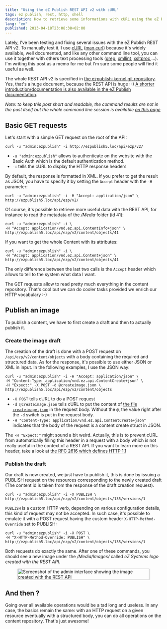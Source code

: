 ```yaml
---
title: "Using the eZ Publish REST API v2 with cURL"
tags: ez publish, rest, http, shell
description: How to retrieve some informations with cURL using the eZ Publish REST API v2 and how to create Content item with it.
lang: "en"
published: 2013-04-18T23:08:38+02:00
---
```


Lately, I've been testing and fixing several issues with the eZ Publish REST API
v2. To manually test it, I use [cURL](http://curl.haxx.se/) ([man
curl](http://pwet.fr/man/linux/commandes/curl)) because it's widely available,
well documented, and like any other command line tool, you can use it together
with others text processing tools
([grep](http://pwet.fr/man/linux/commandes/grep),
[xmllint](http://pwet.fr/man/linux/commandes/xmllint),
[xsltproc](http://pwet.fr/man/linux/commandes/xsltproc),…). I'm writing this
post as a memo for me but I'm sure some people will find it useful as well.

The whole REST API v2 is specified in [the ezpublish-kernel git
repository](https://github.com/ezsystems/ezpublish-kernel/blob/master/doc/specifications/rest/REST-API-V2.rst).
Yes, that's a huge document, because the REST API is huge :-) [A shorter
introduction/documentation is also available in the eZ Publish
documentation](https://confluence.ez.no/display/EZP/REST+API).

*Note: to keep this post short and readable, the command results are not in the
post itself but the whole command line session is available [on this
page](/page/ez-publish-rest-v2-calls-outputs)*

## Basic GET requests

Let's start with a simple GET request on the root of the API:

```
curl -u "admin:ezpublish" -i http://ezpublish5.loc/api/ezp/v2/
```

* `-u "admin:ezpublish"` allows to authenticate on the website with the Basic Auth
which is the default authentication method.
* `-i` tells the cURL to display the HTTP response headers

By default, the response is formatted in XML. If you prefer to get the result as
JSON, you have to specify it by setting the `Accept` header with the `-H` parameter:

```                                                                             
curl -u "admin:ezpublish" -i -H "Accept: application/json" \
http://ezpublish5.loc/api/ezp/v2/
```

Of course, it's possible to retrieve more useful data with the REST API, for instance
to read the metadata of the */Media* folder (id 41):

```
curl -u "admin:ezpublish" -i \
-H "Accept: application/vnd.ez.api.ContentInfo+json" \
http://ezpublish5.loc/api/ezp/v2/content/objects/41
```

If you want to get the whole Content with its attributes:

```
curl -u "admin:ezpublish" -i \
-H "Accept: application/vnd.ez.api.Content+json" \
http://ezpublish5.loc/api/ezp/v2/content/objects/41
```

The only difference between the last two calls is the `Accept` header which
allows to tell to the system what data I want.

The GET requests allow to read pretty much everything in the content repository.
That's cool but we can do cooler tasks provided we enrich our HTTP vocabulary
:-)

## Publish an image

To publish a content, we have to first create a draft and then to actually
publish it.

### Create the image draft

The creation of the draft is done with a POST request on
`/api/ezp/v2/content/objects` with a body containing the
required and structured data. As for the response, it's possible to use either
JSON or XML in input. In the following examples, I use the JSON way:

```
curl -u "admin:ezpublish" -i -H "Accept: application/json" \
-H "Content-Type: application/vnd.ez.api.ContentCreate+json" \
-H "Expect:" -X POST -d @createimage.json \
http://ezpublish5.loc/api/ezp/v2/content/objects
```

* `-X POST` tells cURL to do a POST request
* `-d @createimage.json` tells cURL to put the content of [the file
  `createimage.json`](/files/createimage.json) in the request body. Without the
  `@`, the value right after the `-d` switch is put in the request body.
* `-H "Content-Type: application/vnd.ez.api.ContentCreate+json"` indicates that the
  body of the request is a content create struct in JSON.

The `-H "Expect:"` might sound a bit weird. Actually, this is to prevent cURL
from automatically filling this header in a request with a body which is not
really useful in the context of a REST API. If you want to learn more on this
header, take a look at [the RFC 2616 which defines HTTP
1.1](http://www.w3.org/Protocols/rfc2616/rfc2616-sec14.html#sec14.20)

### Publish the draft

Our draft is now created, we just have to publish it, this is done by issuing a
PUBLISH request on the resources corresponding to the newly created draft (The
content id is taken from the response of the draft creation request).

```
curl -u "admin:ezpublish" -i -X PUBLISH \
http://ezpublish5.loc/api/ezp/v2/content/objects/135/versions/1
```

`PUBLISH` is a custom HTTP verb, depending on various configuration details,
this kind of request may not be accepted. In such case, it's possible to emulate
it with a POST request having the custom header `X-HTTP-Method-Override`
set to PUBLISH:

```
curl -u "admin:ezpublish" -i -X POST \
-H "X-HTTP-Method-Override: PUBLISH" \
http://ezpublish5.loc/api/ezp/v2/content/objects/135/versions/1
```

Both requests do exactly the same. After one of these commands, you should see a
new image under the */Media/Images/* called *eZ Systems logo created with the
REST API*.

<figure class="object-center"><img
src="/images/image-content-created-with-the-rest-api.png" alt="Screenshot of the
admin interface showing the image created with the REST
API" style="border: 1px solid #aaa"></figure>

## And then ?

Going over all available operations would be a tad long and useless. In any
case, the basics remain the same: with an HTTP request on a given resource
eventually with a structured body, you can do all operations on the content
repository. That's just awesome!
